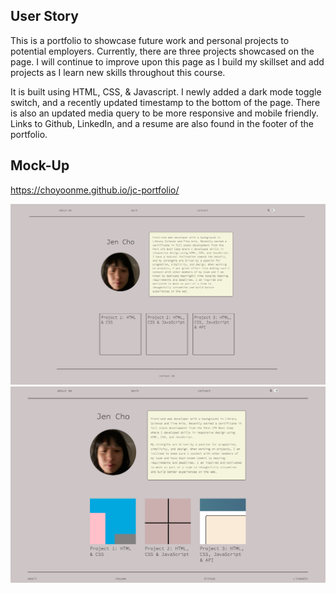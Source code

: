 ## User Story

This is a portfolio to showcase future work and personal projects to potential employers. Currently, there are three projects showcased on the page. I will continue to improve upon this page as I build my skillset and add projects as I learn new skills throughout this course.

It is built using HTML, CSS, & Javascript. I newly added a dark mode toggle switch, and a recently updated timestamp to the bottom of the page. There is also an updated media query to be more responsive and mobile friendly. Links to Github, LinkedIn, and a resume are also found in the footer of the portfolio.

## Mock-Up

https://choyoonme.github.io/jc-portfolio/

![Screenshot of initial site](/assets/portfolioscreenshot.png)
![Screenshot of updated site](/assets/portfolio.png)
